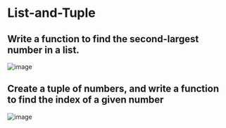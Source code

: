 # List-and-Tuple

## Write a function to find the second-largest number in a list.

![image](https://github.com/user-attachments/assets/0d465f2c-cbd8-410c-8afd-23efae59f494)

## Create a tuple of numbers, and write a function to find the index of a given number

![image](https://github.com/user-attachments/assets/1d85387b-6c55-4542-a966-1267c9a4bf41)
